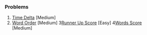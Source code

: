 ### Problems

1. [Time Delta](https://www.hackerrank.com/challenges/python-time-delta/problem?isFullScreen=true) [Medium]
2. [Word Order](https://www.hackerrank.com/challenges/word-order/problem?isFullScreen=true) [Medium]
3[Runner Up Score](https://www.hackerrank.com/challenges/find-second-maximum-number-in-a-list/problem?isFullScreen=true) [Easy]
4[Words Score](https://www.hackerrank.com/challenges/words-score/problem?isFullScreen=true) [Medium]